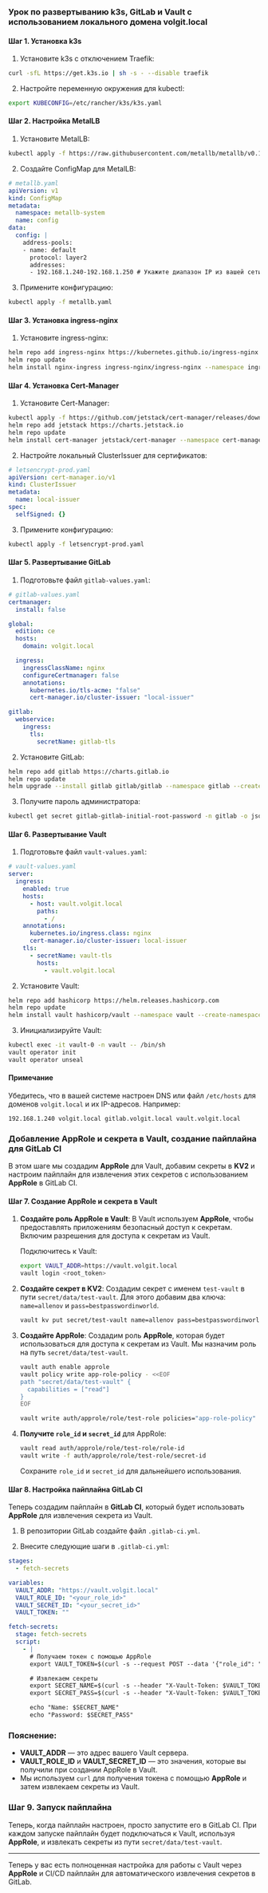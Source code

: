 ### Урок по развертыванию k3s, GitLab и Vault с использованием локального домена volgit.local

#### Шаг 1. Установка k3s
1. Установите k3s с отключением Traefik:
```bash
curl -sfL https://get.k3s.io | sh -s - --disable traefik
```
2. Настройте переменную окружения для kubectl:
```bash
export KUBECONFIG=/etc/rancher/k3s/k3s.yaml
```

#### Шаг 2. Настройка MetalLB
1. Установите MetalLB:
```bash
kubectl apply -f https://raw.githubusercontent.com/metallb/metallb/v0.13.5/config/manifests/metallb-native.yaml
```
2. Создайте ConfigMap для MetalLB:
```yaml
# metallb.yaml
apiVersion: v1
kind: ConfigMap
metadata:
  namespace: metallb-system
  name: config
data:
  config: |
    address-pools:
    - name: default
      protocol: layer2
      addresses:
      - 192.168.1.240-192.168.1.250 # Укажите диапазон IP из вашей сети
```
3. Примените конфигурацию:
```bash
kubectl apply -f metallb.yaml
```

#### Шаг 3. Установка ingress-nginx
1. Установите ingress-nginx:
```bash
helm repo add ingress-nginx https://kubernetes.github.io/ingress-nginx
helm repo update
helm install nginx-ingress ingress-nginx/ingress-nginx --namespace ingress-nginx --create-namespace
```

#### Шаг 4. Установка Cert-Manager
1. Установите Cert-Manager:
```bash
kubectl apply -f https://github.com/jetstack/cert-manager/releases/download/v1.6.1/cert-manager.crds.yaml
helm repo add jetstack https://charts.jetstack.io
helm repo update
helm install cert-manager jetstack/cert-manager --namespace cert-manager --create-namespace --version v1.6.1
```
2. Настройте локальный ClusterIssuer для сертификатов:
```yaml
# letsencrypt-prod.yaml
apiVersion: cert-manager.io/v1
kind: ClusterIssuer
metadata:
  name: local-issuer
spec:
  selfSigned: {}
```
3. Примените конфигурацию:
```bash
kubectl apply -f letsencrypt-prod.yaml
```

#### Шаг 5. Развертывание GitLab
1. Подготовьте файл `gitlab-values.yaml`:
```yaml
# gitlab-values.yaml
certmanager:
  install: false

global:
  edition: ce
  hosts:
    domain: volgit.local

  ingress:
    ingressClassName: nginx
    configureCertmanager: false
    annotations:
      kubernetes.io/tls-acme: "false"
      cert-manager.io/cluster-issuer: "local-issuer"

gitlab:
  webservice:
    ingress:
      tls:
        secretName: gitlab-tls
```
2. Установите GitLab:
```bash
helm repo add gitlab https://charts.gitlab.io
helm repo update
helm upgrade --install gitlab gitlab/gitlab --namespace gitlab --create-namespace --values gitlab-values.yaml
```
3. Получите пароль администратора:
```bash
kubectl get secret gitlab-gitlab-initial-root-password -n gitlab -o jsonpath="{.data.password}" | base64 --decode ; echo
```

#### Шаг 6. Развертывание Vault
1. Подготовьте файл `vault-values.yaml`:
```yaml
# vault-values.yaml
server:
  ingress:
    enabled: true
    hosts:
      - host: vault.volgit.local
        paths:
          - /
    annotations:
      kubernetes.io/ingress.class: nginx
      cert-manager.io/cluster-issuer: local-issuer
    tls:
      - secretName: vault-tls
        hosts:
          - vault.volgit.local
```
2. Установите Vault:
```bash
helm repo add hashicorp https://helm.releases.hashicorp.com
helm repo update
helm install vault hashicorp/vault --namespace vault --create-namespace --values vault-values.yaml
```
3. Инициализируйте Vault:
```bash
kubectl exec -it vault-0 -n vault -- /bin/sh
vault operator init
vault operator unseal
```

#### Примечание
Убедитесь, что в вашей системе настроен DNS или файл `/etc/hosts` для доменов `volgit.local` и их IP-адресов. Например:
```plaintext
192.168.1.240 volgit.local gitlab.volgit.local vault.volgit.local
```

### Добавление AppRole и секрета в Vault, создание пайплайна для GitLab CI

В этом шаге мы создадим **AppRole** для Vault, добавим секреты в **KV2** и настроим пайплайн для извлечения этих секретов с использованием **AppRole** в GitLab CI.

#### Шаг 7. Создание AppRole и секрета в Vault

1. **Создайте роль AppRole в Vault**:
   В Vault используем **AppRole**, чтобы предоставлять приложениям безопасный доступ к секретам. Включим разрешения для доступа к секретам из Vault.

   Подключитесь к Vault:
   ```bash
   export VAULT_ADDR=https://vault.volgit.local
   vault login <root_token>
   ```

2. **Создайте секрет в KV2**:
   Создадим секрет с именем `test-vault` в пути `secret/data/test-vault`. Для этого добавим два ключа: `name=allenov` и `pass=bestpasswordinworld`.

   ```bash
   vault kv put secret/test-vault name=allenov pass=bestpasswordinworld
   ```

3. **Создайте AppRole**:
   Создадим роль **AppRole**, которая будет использоваться для доступа к секретам из Vault. Мы назначим роль на путь `secret/data/test-vault`.

   ```bash
   vault auth enable approle
   vault policy write app-role-policy - <<EOF
   path "secret/data/test-vault" {
     capabilities = ["read"]
   }
   EOF

   vault write auth/approle/role/test-role policies="app-role-policy" secret_id_ttl=60m token_ttl=60m token_max_ttl=120m
   ```

4. **Получите `role_id` и `secret_id`** для AppRole:
   ```bash
   vault read auth/approle/role/test-role/role-id
   vault write -f auth/approle/role/test-role/secret-id
   ```

   Сохраните `role_id` и `secret_id` для дальнейшего использования.

#### Шаг 8. Настройка пайплайна GitLab CI

Теперь создадим пайплайн в **GitLab CI**, который будет использовать **AppRole** для извлечения секрета из Vault.

1. В репозитории GitLab создайте файл `.gitlab-ci.yml`.

2. Внесите следующие шаги в `.gitlab-ci.yml`:

```yaml
stages:
  - fetch-secrets

variables:
  VAULT_ADDR: "https://vault.volgit.local"
  VAULT_ROLE_ID: "<your_role_id>"
  VAULT_SECRET_ID: "<your_secret_id>"
  VAULT_TOKEN: ""

fetch-secrets:
  stage: fetch-secrets
  script:
    - |
      # Получаем токен с помощью AppRole
      export VAULT_TOKEN=$(curl -s --request POST --data '{"role_id": "'$VAULT_ROLE_ID'", "secret_id": "'$VAULT_SECRET_ID'"}' $VAULT_ADDR/v1/auth/approle/login | jq -r .auth.client_token)

      # Извлекаем секреты
      export SECRET_NAME=$(curl -s --header "X-Vault-Token: $VAULT_TOKEN" $VAULT_ADDR/v1/secret/data/test-vault | jq -r .data.data.name)
      export SECRET_PASS=$(curl -s --header "X-Vault-Token: $VAULT_TOKEN" $VAULT_ADDR/v1/secret/data/test-vault | jq -r .data.data.pass)

      echo "Name: $SECRET_NAME"
      echo "Password: $SECRET_PASS"
```

### Пояснение:
- **VAULT_ADDR** — это адрес вашего Vault сервера.
- **VAULT_ROLE_ID** и **VAULT_SECRET_ID** — это значения, которые вы получили при создании AppRole в Vault.
- Мы используем `curl` для получения токена с помощью **AppRole** и затем извлекаем секреты из Vault.

### Шаг 9. Запуск пайплайна

Теперь, когда пайплайн настроен, просто запустите его в GitLab CI. При каждом запуске пайплайн будет подключаться к Vault, используя **AppRole**, и извлекать секреты из пути `secret/data/test-vault`.

---

Теперь у вас есть полноценная настройка для работы с Vault через **AppRole** и CI/CD пайплайн для автоматического извлечения секретов в GitLab.